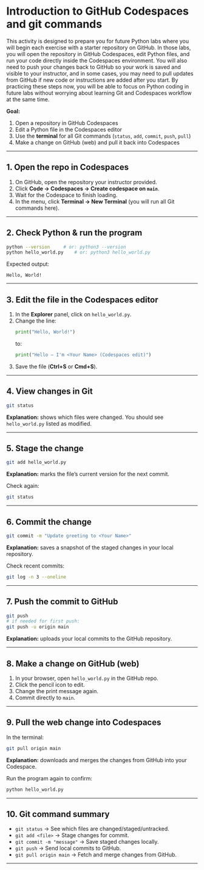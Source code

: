 # Introduction to GitHub Codespaces and git commands

This activity is designed to prepare you for future Python labs where you will begin each exercise with a starter repository on GitHub. In those labs, you will open the repository in GitHub Codespaces, edit Python files, and run your code directly inside the Codespaces environment. You will also need to push your changes back to GitHub so your work is saved and visible to your instructor, and in some cases, you may need to pull updates from GitHub if new code or instructions are added after you start. By practicing these steps now, you will be able to focus on Python coding in future labs without worrying about learning Git and Codespaces workflow at the same time.

**Goal:**  
1. Open a repository in GitHub Codespaces  
2. Edit a Python file in the Codespaces editor  
3. Use the **terminal** for all Git commands (`status`, `add`, `commit`, `push`, `pull`)  
4. Make a change on GitHub (web) and pull it back into Codespaces  

---

## 1. Open the repo in Codespaces
1. On GitHub, open the repository your instructor provided.  
2. Click **Code → Codespaces → Create codespace on `main`**.  
3. Wait for the Codespace to finish loading.  
4. In the menu, click **Terminal → New Terminal** (you will run all Git commands here).

---

## 2. Check Python & run the program
```bash
python --version     # or: python3 --version
python hello_world.py    # or: python3 hello_world.py
```
Expected output:
```
Hello, World!
```

---

## 3. Edit the file in the Codespaces editor
1. In the **Explorer** panel, click on `hello_world.py`.  
2. Change the line:
   ```python
   print("Hello, World!")
   ```
   to:
   ```python
   print("Hello — I'm <Your Name> (Codespaces edit)")
   ```
3. Save the file (**Ctrl+S** or **Cmd+S**).

---

## 4. View changes in Git
```bash
git status
```
**Explanation:** shows which files were changed. You should see `hello_world.py` listed as modified.

---

## 5. Stage the change
```bash
git add hello_world.py
```
**Explanation:** marks the file’s current version for the next commit.

Check again:
```bash
git status
```

---

## 6. Commit the change
```bash
git commit -m "Update greeting to <Your Name>"
```
**Explanation:** saves a snapshot of the staged changes in your local repository.

Check recent commits:
```bash
git log -n 3 --oneline
```

---

## 7. Push the commit to GitHub
```bash
git push
# if needed for first push:
git push -u origin main
```
**Explanation:** uploads your local commits to the GitHub repository.

---

## 8. Make a change on GitHub (web)
1. In your browser, open `hello_world.py` in the GitHub repo.  
2. Click the pencil icon to edit.  
3. Change the print message again.  
4. Commit directly to `main`.

---

## 9. Pull the web change into Codespaces
In the terminal:
```bash
git pull origin main
```
**Explanation:** downloads and merges the changes from GitHub into your Codespace.

Run the program again to confirm:
```bash
python hello_world.py
```

---

## 10. Git command summary
- `git status` → See which files are changed/staged/untracked.  
- `git add <file>` → Stage changes for commit.  
- `git commit -m "message"` → Save staged changes locally.  
- `git push` → Send local commits to GitHub.  
- `git pull origin main` → Fetch and merge changes from GitHub.

---
